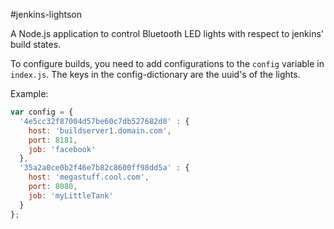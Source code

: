 #jenkins-lightson

A Node.js application to control Bluetooth LED lights with respect to jenkins' build states.

To configure builds, you need to add configurations to the `config` variable in `index.js`.  The
keys in the config-dictionary are the uuid's of the lights.

Example:

```JavaScript
var config = {
  '4e5cc32f87004d57be60c7db527682d8' : {
    host: 'buildserver1.domain.com',
    port: 8181,
    job: 'facebook'
  },
  '35a2a0ce0b2f46e7b82c8600ff98dd5a' : {
    host: 'megastuff.cool.com',
    port: 8080,
    job: 'myLittleTank'
  }
};
```
